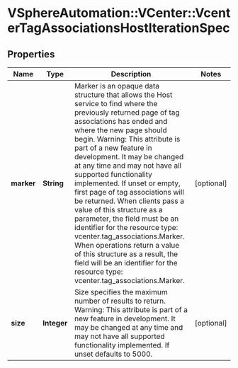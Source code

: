# VSphereAutomation::VCenter::VcenterTagAssociationsHostIterationSpec

## Properties
Name | Type | Description | Notes
------------ | ------------- | ------------- | -------------
**marker** | **String** | Marker is an opaque data structure that allows the Host service to find where the previously returned page of tag associations has ended and where the new page should begin. Warning: This attribute is part of a new feature in development. It may be changed at any time and may not have all supported functionality implemented. If unset or empty, first page of tag associations will be returned. When clients pass a value of this structure as a parameter, the field must be an identifier for the resource type: vcenter.tag_associations.Marker. When operations return a value of this structure as a result, the field will be an identifier for the resource type: vcenter.tag_associations.Marker. | [optional] 
**size** | **Integer** | Size specifies the maximum number of results to return. Warning: This attribute is part of a new feature in development. It may be changed at any time and may not have all supported functionality implemented. If unset defaults to 5000. | [optional] 



